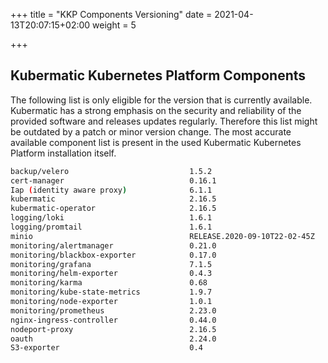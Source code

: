 +++
title = "KKP Components Versioning"
date = 2021-04-13T20:07:15+02:00
weight = 5

+++



## Kubermatic Kubernetes Platform Components

The following list is only eligible for the version that is currently available. Kubermatic has a strong emphasis on the security and reliability of the provided software and releases updates regularly. Therefore this list might be outdated by a patch or minor version change. The most accurate available component list is present in the used Kubermatic Kubernetes Platform installation itself.

```bash
backup/velero                  			1.5.2
cert-manager                   			0.16.1
Iap (identity aware proxy)			    6.1.1
kubermatic                     			2.16.5
kubermatic-operator            			2.16.5
logging/loki                   			1.6.1
logging/promtail               			1.6.1
minio                          			RELEASE.2020-09-10T22-02-45Z
monitoring/alertmanager        		    0.21.0
monitoring/blackbox-exporter   		    0.17.0
monitoring/grafana             			7.1.5
monitoring/helm-exporter       		    0.4.3
monitoring/karma               			0.68
monitoring/kube-state-metrics  		    1.9.7
monitoring/node-exporter       		    1.0.1
monitoring/prometheus          			2.23.0
nginx-ingress-controller       			0.44.0
nodeport-proxy                 			2.16.5
oauth                          			2.24.0
S3-exporter					            0.4
```
